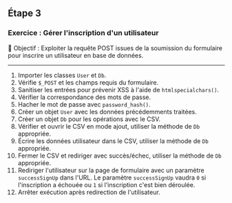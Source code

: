 ## Étape 3

### Exercice : Gérer l'inscription d'un utilisateur

🎯 Objectif : Exploiter la requête POST issues de la soumission du formulaire pour inscrire un utilisateur
en base de données.

---

1. Importer les classes `User` et `Db`.
2. Vérifie `$_POST` et les champs requis du formulaire.
3. Sanitiser les entrées pour prévenir XSS à l'aide de `htmlspecialchars()`.
4. Vérifier la correspondance des mots de passe.
5. Hacher le mot de passe avec `password_hash()`.
6. Créer un objet `User` avec les données précédemments traitées.
7. Créer un objet `Db` pour les opérations avec le CSV.
8. Vérifier et ouvrir le CSV en mode ajout, utiliser la méthode de `Db` appropriée.
9. Écrire les données utilisateur dans le CSV, utiliser la méthode de `Db` appropriée.
10. Fermer le CSV et rediriger avec succès/échec, utiliser la méthode de `Db` appropriée.
11. Rediriger l'utilisateur sur la page de formulaire avec un paramètre `successSignUp` dans l'URL. Le paramètre `successSignUp` vaudra `0` si l'inscription a échouée ou `1` si l'inscription c'est bien déroulée.
11. Arrêter exécution après redirection de l'utilisateur.
